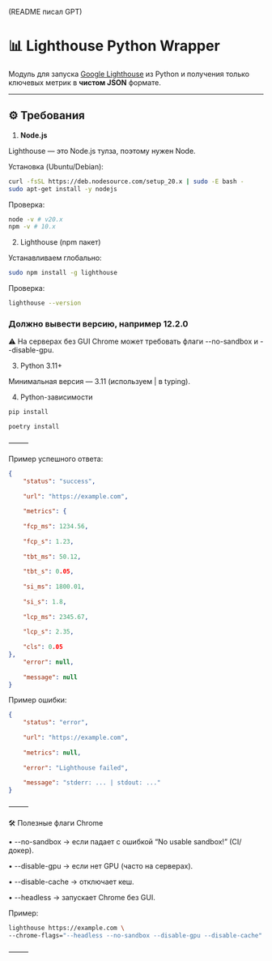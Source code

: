 (README писал GPT)

# 📊 Lighthouse Python Wrapper

Модуль для запуска [Google Lighthouse](https://github.com/GoogleChrome/lighthouse) из Python и получения только ключевых метрик в **чистом JSON** формате.

---

## ⚙️ Требования

1. **Node.js**

Lighthouse — это Node.js тулза, поэтому нужен Node.


Установка (Ubuntu/Debian):
```bash
curl -fsSL https://deb.nodesource.com/setup_20.x | sudo -E bash -
sudo apt-get install -y nodejs
```
  

Проверка:
```bash
node -v # v20.x
npm -v # 10.x
```


2. Lighthouse (npm пакет)

Устанавливаем глобально:
```bash
sudo npm install -g lighthouse
```

  

Проверка:
```bash
lighthouse --version
```

### Должно вывести версию, например 12.2.0

  

⚠️ На серверах без GUI Chrome может требовать флаги --no-sandbox и --disable-gpu.

3. Python 3.11+

Минимальная версия — 3.11 (используем | в typing).

4. Python-зависимости

```bash
pip install 
```

```bash
poetry install 
```

⸻

Пример успешного ответа:
```json
{	
	"status": "success",
	
	"url": "https://example.com",
	
	"metrics": {
	
	"fcp_ms": 1234.56,
	
	"fcp_s": 1.23,
	
	"tbt_ms": 50.12,
	
	"tbt_s": 0.05,
	
	"si_ms": 1800.01,
	
	"si_s": 1.8,
	
	"lcp_ms": 2345.67,
	
	"lcp_s": 2.35,
	
	"cls": 0.05
},	
	"error": null,
	
	"message": null	
}
```


Пример ошибки:

```json
{
	"status": "error",
	
	"url": "https://example.com",
	
	"metrics": null,
	
	"error": "Lighthouse failed",
	
	"message": "stderr: ... | stdout: ..."	
}

```

⸻

  

🛠 Полезные флаги Chrome

• --no-sandbox → если падает с ошибкой “No usable sandbox!” (CI/докер).

• --disable-gpu → если нет GPU (часто на серверах).

• --disable-cache → отключает кеш.

• --headless → запускает Chrome без GUI.

  

Пример:

```bash
lighthouse https://example.com \
--chrome-flags="--headless --no-sandbox --disable-gpu --disable-cache"
```

⸻
